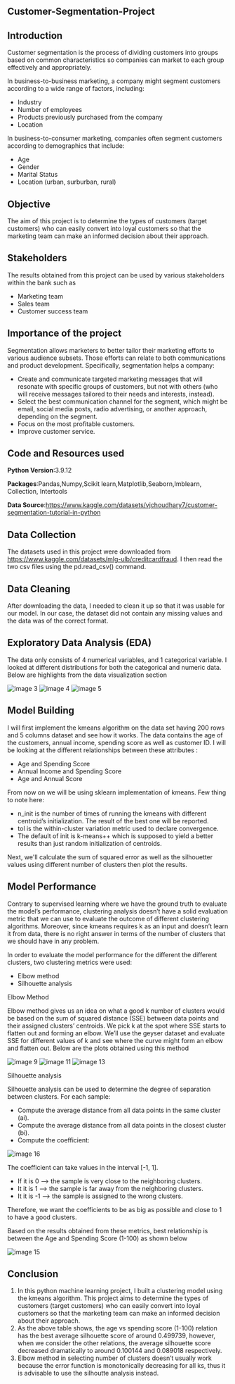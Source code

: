 ## Customer-Segmentation-Project

## Introduction
Customer segmentation is the process of dividing customers into groups based on common characteristics so companies can market to each group effectively and appropriately.

In business-to-business marketing, a company might segment customers according to a wide range of factors, including:
* Industry
* Number of employees
* Products previously purchased from the company
* Location

In business-to-consumer marketing, companies often segment customers according to demographics that include:

* Age
* Gender
* Marital Status
* Location (urban, surburban, rural)


## Objective

The aim of this project is to determine the types of customers (target customers) who can easily convert into loyal customers so that the marketing team can make an informed decision about their approach. 

## Stakeholders

The results obtained from this project can be used by various stakeholders within the bank such as
* Marketing team
* Sales team
* Customer success team

## Importance of the project

Segmentation allows marketers to better tailor their marketing efforts to various audience subsets. Those efforts can relate to both communications and product development. Specifically, segmentation helps a company:

* Create and communicate targeted marketing messages that will resonate with specific groups of customers, but not with others (who will receive messages tailored to their needs and interests, instead).
* Select the best communication channel for the segment, which might be email, social media posts, radio advertising, or another approach, depending on the segment. 
* Focus on the most profitable customers.
* Improve customer service.

## Code and Resources used

**Python Version**:3.9.12 

**Packages**:Pandas,Numpy,Scikit learn,Matplotlib,Seaborn,Imblearn, Collection, Intertools

**Data Source**:https://www.kaggle.com/datasets/vjchoudhary7/customer-segmentation-tutorial-in-python

## Data Collection
The datasets used in this project were downloaded from https://www.kaggle.com/datasets/mlg-ulb/creditcardfraud. I then read the two csv files using the pd.read_csv() command.

## Data Cleaning
After downloading the data, I needed to clean it up so that it was usable for our model. In our case, the dataset did not contain any missing values and the data was of the correct format.

## Exploratory Data Analysis (EDA)
The data only consists of 4 numerical variables, and 1 categorical variable. I looked at different distributions for both the categorical and numeric data. Below are highlights from the data visualization section

![image 3](https://github.com/MusaMasango/Customer-Segmentation-Project/blob/main/image%203.png)
![image 4](https://github.com/MusaMasango/Customer-Segmentation-Project/blob/main/image%204.png)
![image 5](https://github.com/MusaMasango/Customer-Segmentation-Project/blob/main/image%205.png)

## Model Building 

I will first implement the kmeans algorithm on the data set having 200 rows and 5 columns dataset and see how it works. The data contains the age of the customers, annual income, spending score as well as customer ID. I will be looking at the different relationships between these attributes :

* Age and Spending Score
* Annual Income and Spending Score
* Age and Annual Score

From now on we will be using sklearn implementation of kmeans. Few thing to note here:

* n_init is the number of times of running the kmeans with different centroid’s initialization. The result of the best one will be reported.
* tol is the within-cluster variation metric used to declare convergence.
* The default of init is k-means++ which is supposed to yield a better results than just random initialization of centroids.

Next, we'll calculate the sum of squared error as well as the silhouetter values using different number of clusters then plot the results.

## Model Performance
Contrary to supervised learning where we have the ground truth to evaluate the model’s performance, clustering analysis doesn’t have a solid evaluation metric that we can use to evaluate the outcome of different clustering algorithms. Moreover, since kmeans requires k as an input and doesn’t learn it from data, there is no right answer in terms of the number of clusters that we should have in any problem.

In order to evaluate the model performance for the different the different clusters, two clustering metrics were used:

* Elbow method
* Silhouette analysis

Elbow Method

Elbow method gives us an idea on what a good k number of clusters would be based on the sum of squared distance (SSE) between data points and their assigned clusters’ centroids. We pick k at the spot where SSE starts to flatten out and forming an elbow. We’ll use the geyser dataset and evaluate SSE for different values of k and see where the curve might form an elbow and flatten out. Below are the plots obtained using this method

![image 9](https://github.com/MusaMasango/Customer-Segmentation-Project/blob/main/image%209.png)
![image 11](https://github.com/MusaMasango/Customer-Segmentation-Project/blob/main/image%2010.png)
![image 13](https://github.com/MusaMasango/Customer-Segmentation-Project/blob/main/image%2013.png)

Silhouette analysis

Silhouette analysis can be used to determine the degree of separation between clusters. For each sample:

* Compute the average distance from all data points in the same cluster (ai).
* Compute the average distance from all data points in the closest cluster (bi).
* Compute the coefficient:

![image 16](https://github.com/MusaMasango/Customer-Segmentation-Project/blob/main/image%2016.png)

The coefficient can take values in the interval [-1, 1].
* If it is 0 –> the sample is very close to the neighboring clusters.
* It it is 1 –> the sample is far away from the neighboring clusters.
* It it is -1 –> the sample is assigned to the wrong clusters.

Therefore, we want the coefficients to be as big as possible and close to 1 to have a good clusters.

Based on the results obtained from these metrics, best relationship is between the Age and Spending Score (1-100) as shown below

![image 15](https://github.com/MusaMasango/Customer-Segmentation-Project/blob/main/image%2015.png)


## Conclusion
1. In this python machine learning project, I built a clustering model using the kmeans algorithm. This project aims to determine the types of customers (target customers) who can easily convert into loyal customers so that the marketing team can make an informed decision about their approach. 
2. As the above table shows, the age vs spending score (1-100) relation has the best average silhouette score of around 0.499739, however, when we consider the other relations, the average silhouette score decreased dramatically to around 0.100144 and 0.089018 respectively.
3. Elbow method in selecting number of clusters doesn’t usually work because the error function is monotonically decreasing for all ks, thus it is advisable to use the silhoutte analysis instead.
